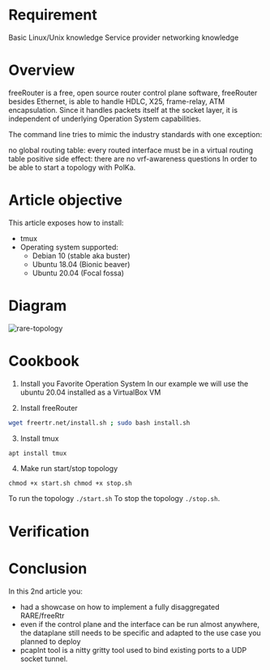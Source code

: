 # Requirement
Basic Linux/Unix knowledge
Service provider networking knowledge


# Overview
freeRouter is a free, open source router control plane software, freeRouter besides Ethernet, is able to handle HDLC, X25, frame-relay, ATM encapsulation. Since it handles packets itself at the socket layer, it is independent of underlying Operation System capabilities.

The command line tries to mimic the industry standards with one exception:

no global routing table: every routed interface must be in a virtual routing table positive side effect: there are no vrf-awareness questions
In order to be able to start a topology with PolKa. 

# Article objective
This article exposes how to install:
- tmux
- Operating system supported:
  - Debian 10 (stable aka buster)
  - Ubuntu 18.04 (Bionic beaver)
  - Ubuntu 20.04 (Focal fossa)

# Diagram 
![rare-topology](https://user-images.githubusercontent.com/56919528/145196623-cc872b6d-7c48-4d83-9410-e6f2e1e23836.jpeg)

# Cookbook
1. Install you Favorite Operation System
In our example we will use the ubuntu 20.04 installed as a VirtualBox VM

2. Install freeRouter
```zsh
wget freertr.net/install.sh ; sudo bash install.sh
```

3. Install tmux
```zsh
apt install tmux
```

4. Make run start/stop topology
```
chmod +x start.sh chmod +x stop.sh
```
To run the topology `./start.sh` To stop the topology `./stop.sh`.

# Verification


# Conclusion
In this 2nd article you:
- had a showcase on how to implement a fully disaggregated RARE/freeRtr
- even if the control plane and the interface can be run almost anywhere, the dataplane still needs to be specific and adapted to the use case you planned to deploy
- pcapInt tool is a nitty gritty tool used to bind existing ports to a UDP socket tunnel.
